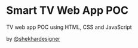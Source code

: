 Smart TV Web App POC
========

TV web app POC using HTML, CSS and JavaScript

by [@shekhardesigner][1]


  [1]: https://twitter.com/shekhardesigner
